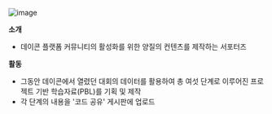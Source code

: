 ![image](https://github.com/kimmingji/DACrew/assets/113088688/637787a5-d68f-4725-a4bb-b67e0a8cde91)

**소개**

- 데이콘 플랫폼 커뮤니티의 활성화를 위한 양질의 컨텐츠를 제작하는 서포터즈

**활동**

- 그동안 데이콘에서 열렸던 대회의 데이터를 활용하여 총 여섯 단계로 이루어진 프로젝트 기반 학습자료(PBL)를 기획 및 제작
- 각 단계의 내용을 '코드 공유' 게시판에 업로드
